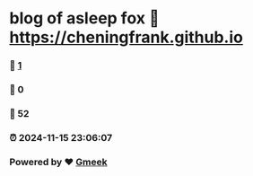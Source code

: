 # blog of asleep fox :link: https://cheningfrank.github.io 
### :page_facing_up: [1](https://cheningfrank.github.io/tag.html) 
### :speech_balloon: 0 
### :hibiscus: 52 
### :alarm_clock: 2024-11-15 23:06:07 
### Powered by :heart: [Gmeek](https://github.com/Meekdai/Gmeek)
